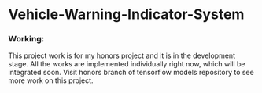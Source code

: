 # Vehicle-Warning-Indicator-System

### Working:
This project work is for my honors project and it is in the development stage.
All the works are implemented individually right now, which will be integrated soon.
Visit honors branch of tensorflow models repository to see more work on this project.

